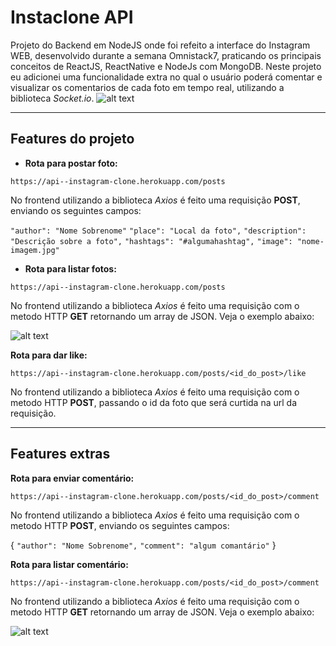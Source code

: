 # Instaclone API

Projeto do Backend em NodeJS onde foi refeito a interface do Instagram WEB, desenvolvido durante a semana Omnistack7, praticando os principais conceitos de ReactJS, ReactNative e NodeJs com MongoDB. 
Neste projeto eu adicionei uma funcionalidade extra no qual o usuário poderá comentar e visualizar os comentarios de cada foto em tempo real, utilizando a biblioteca *Socket.io*.
![alt text](https://thumbs2.imgbox.com/ed/25/KYJQGBoT_t.png)

---
## Features do projeto
- **Rota para postar foto:**

`https://api--instagram-clone.herokuapp.com/posts`

No frontend utilizando a biblioteca *Axios* é feito uma requisição **POST**, enviando os seguintes campos:

`"author": "Nome Sobrenome"`
`"place": "Local da foto",`
`"description": "Descrição sobre a foto",`
`"hashtags": "#algumahashtag",`
`"image": "nome-imagem.jpg"`

- **Rota para listar fotos:**

`https://api--instagram-clone.herokuapp.com/posts`

No frontend utilizando a biblioteca *Axios* é feito uma requisição com o metodo HTTP **GET** retornando um array de JSON. Veja o exemplo abaixo:

![alt text](https://thumbs2.imgbox.com/d0/69/4Kkun7rY_t.png)

**Rota para dar like:**

`https://api--instagram-clone.herokuapp.com/posts/<id_do_post>/like`

No frontend utilizando a biblioteca *Axios* é feito uma requisição com o metodo HTTP **POST**, passando o id da foto que será curtida na url da requisição. 

  ---
## Features extras

  **Rota para enviar comentário:**

`https://api--instagram-clone.herokuapp.com/posts/<id_do_post>/comment`

No frontend utilizando a biblioteca *Axios* é feito uma requisição com o metodo HTTP **POST**, enviando os seguintes campos:

{
	`"author": "Nome Sobrenome",`
	`"comment": "algum comantário"`
}

**Rota para listar comentário:**

`https://api--instagram-clone.herokuapp.com/posts/<id_do_post>/comment`

No frontend utilizando a biblioteca *Axios* é feito uma requisição com o metodo HTTP **GET** retornando um array de JSON. Veja o exemplo abaixo:

![alt text](https://thumbs2.imgbox.com/ca/a5/Kwd0fB5c_t.png)


